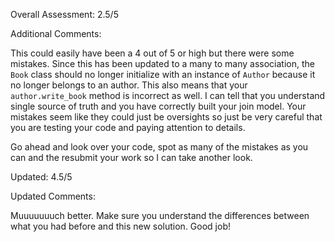 Overall Assessment: 2.5/5


Additional Comments:

This could easily have been a 4 out of 5 or high but there were some mistakes. Since this has been updated to a many to many association, the `Book` class should no longer initialize with an instance of `Author` because it no longer belongs to an author. This also means that your `author.write_book` method is incorrect as well. I can tell that you understand single source of truth and you have correctly built your join model. Your mistakes seem like they could just be oversights so just be very careful that you are testing your code and paying attention to details. 

Go ahead and look over your code, spot as many of the mistakes as you can and the resubmit your work so I can take another look.

Updated: 4.5/5

Updated Comments: 

Muuuuuuuch better. Make sure you understand the differences between what you had before and this new solution. Good job!